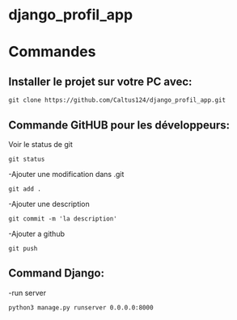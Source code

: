 # django_profil_app

<h1>Commandes</h1> 

<h2>Installer le projet sur votre PC avec:</h2>

```
git clone https://github.com/Caltus124/django_profil_app.git
```

<h2>Commande GitHUB pour les développeurs:</h2>

Voir le status de git
```
git status
```
-Ajouter une modification dans .git
```
git add .
```
-Ajouter une description
```
git commit -m 'la description'
```
-Ajouter a github
```
git push
```

<h2>Command Django:</h2>

-run server
```
python3 manage.py runserver 0.0.0.0:8000
```

